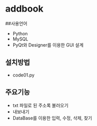 # addbook
##사용언어
  - Python
  - MySQL
  - PyQt와 Designer를 이용한 GUI 설계
## 설치방법
  - code01.py
## 주요기능
  - txt 파일로 된 주소록 불러오기
  - 내보내기
  - DataBase를 이용한 입력, 수정, 삭제, 찾기
